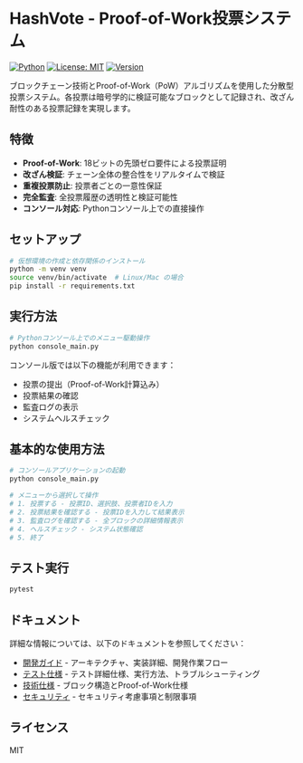# HashVote - Proof-of-Work投票システム

[![Python](https://img.shields.io/badge/python-3.12+-blue.svg)](https://www.python.org/downloads/)
[![License: MIT](https://img.shields.io/badge/License-MIT-yellow.svg)](https://opensource.org/licenses/MIT)
[![Version](https://img.shields.io/badge/version-1.2.0-green.svg)](https://github.com/yue4521/hash-vote/releases)

ブロックチェーン技術とProof-of-Work（PoW）アルゴリズムを使用した分散型投票システム。各投票は暗号学的に検証可能なブロックとして記録され、改ざん耐性のある投票記録を実現します。

## 特徴

- **Proof-of-Work**: 18ビットの先頭ゼロ要件による投票証明
- **改ざん検証**: チェーン全体の整合性をリアルタイムで検証  
- **重複投票防止**: 投票者ごとの一意性保証
- **完全監査**: 全投票履歴の透明性と検証可能性
- **コンソール対応**: Pythonコンソール上での直接操作

## セットアップ

```bash
# 仮想環境の作成と依存関係のインストール
python -m venv venv
source venv/bin/activate  # Linux/Mac の場合
pip install -r requirements.txt
```

## 実行方法

```bash
# Pythonコンソール上でのメニュー駆動操作
python console_main.py
```

コンソール版では以下の機能が利用できます：
- 投票の提出（Proof-of-Work計算込み）
- 投票結果の確認
- 監査ログの表示
- システムヘルスチェック

## 基本的な使用方法

```bash
# コンソールアプリケーションの起動
python console_main.py

# メニューから選択して操作
# 1. 投票する - 投票ID、選択肢、投票者IDを入力
# 2. 投票結果を確認する - 投票IDを入力して結果表示
# 3. 監査ログを確認する - 全ブロックの詳細情報表示
# 4. ヘルスチェック - システム状態確認
# 5. 終了
```

## テスト実行

```bash
pytest
```

## ドキュメント

詳細な情報については、以下のドキュメントを参照してください：

- [開発ガイド](docs/development.md) - アーキテクチャ、実装詳細、開発作業フロー
- [テスト仕様](docs/testing.md) - テスト詳細仕様、実行方法、トラブルシューティング
- [技術仕様](docs/technical-specs.md) - ブロック構造とProof-of-Work仕様
- [セキュリティ](docs/security.md) - セキュリティ考慮事項と制限事項

## ライセンス

MIT
